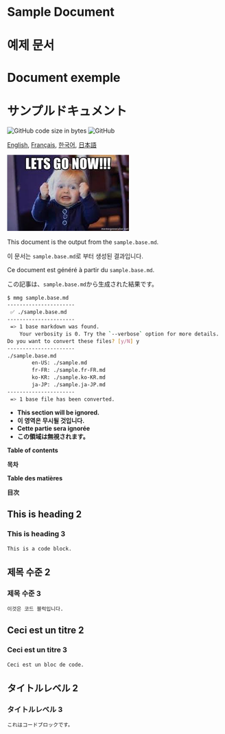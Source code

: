 <!---------------------------->
<!-- multilingual suffix: en-US, fr-FR, ko-KR, ja-JP -->
<!-- no suffix: en-US -->
<!---------------------------->

<!-- [en-US] -->
# Sample Document
<!-- [ko-KR] -->
# 예제 문서
<!-- [fr-FR] -->
# Document exemple
<!-- [ja-JP] -->
# サンプルドキュメント
<!-- [common] -->

![GitHub code size in bytes](https://img.shields.io/github/languages/code-size/ryul1206/multilingual-markdown.svg)
![GitHub](https://img.shields.io/github/license/ryul1206/multilingual-markdown.svg)

[English](example.md),
[Français](example.fr-FR.md),
[한국어](example.ko-KR.md),
[日本語](example.ja-JP.md)

![lets go now](lets-go-now.jpg)

<!-- [en-US] -->
This document is the output from the `sample.base.md`.
<!-- [ko-KR] -->
이 문서는 `sample.base.md`로 부터 생성된 결과입니다.
<!-- [fr-FR] -->
Ce document est généré à partir du `sample.base.md`.
<!-- [ja-JP] -->
この記事は、`sample.base.md`から生成された結果です。
<!-- [common] -->

```sh
$ mmg sample.base.md
----------------------
 ✅ ./sample.base.md
----------------------
 => 1 base markdown was found.
    Your verbosity is 0. Try the `--verbose` option for more details.
Do you want to convert these files? [y/N] y
----------------------
./sample.base.md
        en-US: ./sample.md
        fr-FR: ./sample.fr-FR.md
        ko-KR: ./sample.ko-KR.md
        ja-JP: ./sample.ja-JP.md
----------------------
 => 1 base file has been converted.
```

<!-- [ignore] -->
- **This section will be ignored.**
- **이 영역은 무시될 것입니다.**
- **Cette partie sera ignorée**
- **この領域は無視されます。**

<!-- [en-US] -->
**Table of contents**
<!-- [ko-KR] -->
**목차**
<!-- [fr-FR] -->
**Table des matières**
<!-- [ja-JP] -->
**目次**

<!-- [[ multilingual toc: level=2~3 ]] -->

<!-- [en-US] -->
## This is heading 2

### This is heading 3

```bash
This is a code block.
```

<!-- [ko-KR] -->
## 제목 수준 2

### 제목 수준 3

```bash
이것은 코드 블럭입니다.
```

<!-- [fr-FR] -->
## Ceci est un titre 2

### Ceci est un titre 3

```bash
Ceci est un bloc de code.
```

<!-- [ja-JP] -->
## タイトルレベル 2

### タイトルレベル 3

```bash
これはコードブロックです。
```
